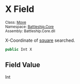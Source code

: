 # X Field

<sub>Class: [Move](../Move.md)  
Namespace: [Battleship.Core](../../Battleship.Core.md)  
Assembly: Battleship.Core.dll</sub>

X-Coordinate of [square](../../Square/Square.md) searched.

```cs
public Int X
```

## Field Value

Int